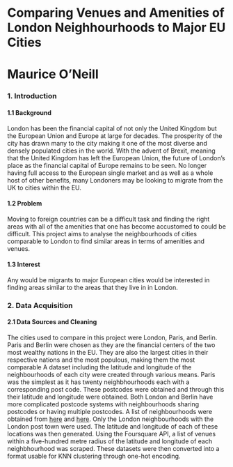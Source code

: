 # Comparing Venues and Amenities of London Neighhourhoods to Major EU Cities
# Maurice O’Neill

### 1. Introduction
#### 1.1 Background
London has been the financial capital of not only the United Kingdom but the European Union and Europe at large for decades. The prosperity of the city has drawn many to the city making it one of the most diverse and densely populated cities in the world. With the advent of Brexit, meaning that the United Kingdom has left the European Union, the future of London’s place as the financial capital of Europe remains to be seen. No longer having full access to the European single market and as well as a whole host of other benefits, many Londoners may be looking to migrate from the UK to cities within the EU.

#### 1.2 Problem
Moving to foreign countries can be a difficult task and finding the right areas with all of the amenities that one has become accustomed to could be difficult. This project aims to analyse the neighbourhoods of cities comparable to London to find similar areas in terms of amenities and venues.

#### 1.3 Interest
Any would be migrants to major European cities would be interested in finding areas similar to the areas that they live in in London.

### 2. Data Acquisition
#### 2.1 Data Sources and Cleaning
The cities used to compare in this project were London, Paris, and Berlin. Paris and Berlin were chosen as they are the financial centers of the two most wealthy nations in the EU. They are also the largest cities in their respective nations and the most populous, making them the most comparable 
    A dataset including the latitude and longitude of the neighbourhoods of each city were created through various means. Paris was the simplest as it has twenty neighbhourhoods each with a corresponding post code. These postcodes were obtained and through this their latitude and longitude were obtained. 
    Both London and Berlin have more complicated postcode systems with neighbourhoods sharing postcodes or having multiple postcodes. A list of neighbourhoods were obtained from [here](https://en.wikipedia.org/wiki/List_of_areas_of_London) and [here](https://en.wikipedia.org/wiki/List_of_cities_in_Germany_by_population). Only the London neighbourhoods with the London post town were used. The latitude and longitude of each of these locations was then generated.
    Using the Foursquare API, a list of venues within a five-hundred metre radius of the latitude and longitude of each neighbhourhood was scraped. These datasets were then converted into a format usable for KNN clustering through one-hot encoding.
